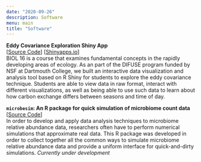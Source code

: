 ```yaml
---
date: "2020-09-26"
description: Software
menu: main
title: "Software"
---
```


**Eddy Covariance Exploration Shiny App**  
[[Source Code](https://github.com/qpmnguyen/DIFUSE_2020_EddyCovariance)] [[Shinyapps.io](https://qpmnguyen.shinyapps.io/difuse_2020_eddycovariance/)]   
BIOL 16 is a course that examines fundamental concepts in the rapidly developing areas of ecology. As an part of the DIFUSE program funded by NSF at Dartmouth College, we built an interactive data visualization and analysis tool based on R Shiny for students to explore the eddy covariance technique. Students are able to view data in raw format, interact with different visualizations, as well as being able to use such data to learn about how carbon exchange differs between seasons and time of day.  
 

**`microbesim`: An R package for quick simulation of microbiome count data**  
[[Source Code](https://github.com/qpmnguyen/microbesim)]  
In order to develop and apply data analysis techniques to microbiome relative abundance data, researchers often have to perform numerical simulations that approximate real data. This R package was developed in order to collect together all the common ways to simulate microbiome relative abundance data and provide a uniform interface for quick-and-dirty simulations. *Currently under development*  

  

